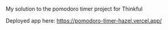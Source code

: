My solution to the pomodoro timer project for Thinkful

Deployed app here: https://pomodoro-timer-hazel.vercel.app/
